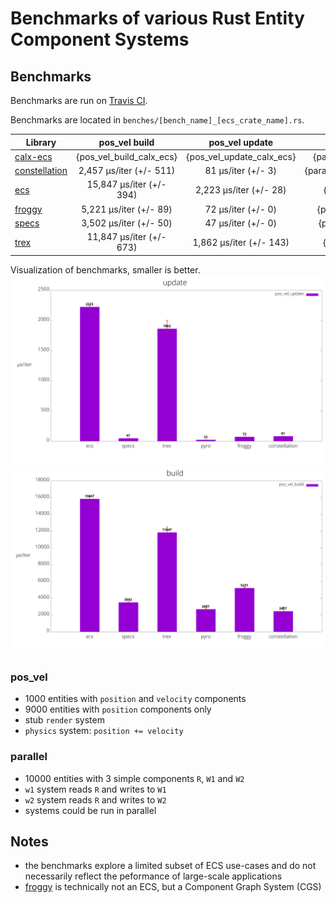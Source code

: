 # Benchmarks of various Rust Entity Component Systems

## Benchmarks
Benchmarks are run on [Travis CI](https://travis-ci.org/lschmierer/ecs_bench/).

Benchmarks are located in `benches/[bench_name]_[ecs_crate_name].rs`.

 Library         | pos_vel build                 | pos_vel update                 | parallel build                 | parallel update
 --------------- |:-----------------------------:|:------------------------------:|:------------------------------:|:--------------------------------:
 [calx-ecs]      | {pos_vel_build_calx_ecs}      | {pos_vel_update_calx_ecs}      | {parallel_build_calx_ecs}      | {parallel_update_calx_ecs}
 [constellation] | 2,457 µs/iter (+/- 511) | 81 µs/iter (+/- 3) | {parallel_build_constellation} | {parallel_update_constellation}
 [ecs]           | 15,847 µs/iter (+/- 394)           | 2,223 µs/iter (+/- 28)           | {parallel_build_ecs}           | {parallel_update_ecs}
 [froggy]        | 5,221 µs/iter (+/- 89)        | 72 µs/iter (+/- 0)        | {parallel_build_froggy}        | {parallel_update_froggy}
 [specs]         | 3,502 µs/iter (+/- 50)         | 47 µs/iter (+/- 0)         | {parallel_build_specs}         | {parallel_update_specs}
 [trex]          | 11,847 µs/iter (+/- 673)          | 1,862 µs/iter (+/- 143)          | {parallel_build_trex}          | {parallel_update_trex}

[calx-ecs]: https://github.com/rsaarelm/calx-ecs
[constellation]: https://github.com/TomGillen/constellation/
[ecs]: https://github.com/HeroesGrave/ecs-rs
[froggy]: https://github.com/kvark/froggy
[specs]: https://github.com/slide-rs/specs
[trex]: https://github.com/rcolinray/trex


Visualization of benchmarks, smaller is better.
![update benchmarks graph](./graph/update.png)
![build benchmarks graph](./graph/build.png)

### pos_vel
 * 1000 entities with `position` and `velocity` components
 * 9000 entities with `position` components only
 * stub `render` system
 * `physics` system: `position += velocity`

### parallel
 * 10000 entities with 3 simple components `R`, `W1` and `W2`
 * `w1` system reads `R` and writes to `W1`
 * `w2` system reads `R` and writes to `W2`
 * systems could be run in parallel

## Notes
 * the benchmarks explore a limited subset of ECS use-cases and do not necessarily reflect the peformance of large-scale applications
 * [froggy](https://github.com/kvark/froggy) is technically not an ECS, but a Component Graph System (CGS)
